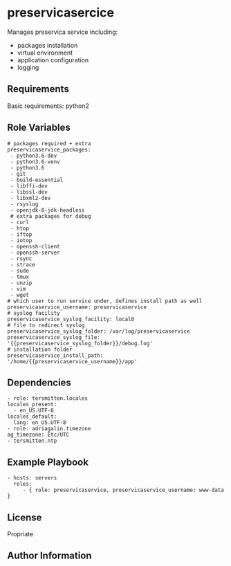 preservicasercice
=================

Manages preservica service including:
- packages installation
- virtual environment
- application configuration
- logging


Requirements
------------

Basic requirements: python2

Role Variables
--------------

    # packages required + extra
    preservicaservice_packages:
     - python3.6-dev
     - python3.6-venv
     - python3.6
     - git
     - build-essential
     - libffi-dev
     - libssl-dev
     - libxml2-dev
     - rsyslog
     - openjdk-8-jdk-headless
     # extra packages for debug
     - curl
     - htop
     - iftop
     - iotop
     - openssh-client
     - openssh-server
     - rsync
     - strace
     - sudo
     - tmux
     - unzip
     - vim
     - wget
    # which user to run service under, defines install path as well
    preservicaservice_username: preservicaservice
    # syslog facility
    preservicaservice_syslog_facility: local0
    # file to redirect syslog
    preservicaservice_syslog_folder: /var/log/preservicaservice
    preservicaservice_syslog_file: '{{preservicaservice_syslog_folder}}/debug.log'
    # installation folder
    preservicaservice_install_path: '/home/{{preservicaservice_username}}/app'


Dependencies
------------

    - role: tersmitten.locales
    locales_present:
      - en_US.UTF-8
    locales_default:
      lang: en_US.UTF-8
    - role: adriagalin.timezone
    ag_timezone: Etc/UTC
    - tersmitten.ntp


Example Playbook
----------------

    - hosts: servers
      roles:
         - { role: preservicaservice, preservicaservice_username: www-data }

License
-------

Propriate

Author Information
------------------

